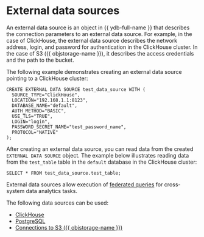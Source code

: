 # External data sources


An external data source is an object in {{ ydb-full-name }} that describes the connection parameters to an external data source. For example, in the case of ClickHouse, the external data source describes the network address, login, and password for authentication in the ClickHouse cluster. In the case of S3 ({{ objstorage-name }}), it describes the access credentials and the path to the bucket.

The following example demonstrates creating an external data source pointing to a ClickHouse cluster:

```yql
CREATE EXTERNAL DATA SOURCE test_data_source WITH (
  SOURCE_TYPE="ClickHouse",
  LOCATION="192.168.1.1:8123",
  DATABASE_NAME="default",
  AUTH_METHOD="BASIC",
  USE_TLS="TRUE",
  LOGIN="login",
  PASSWORD_SECRET_NAME="test_password_name",
  PROTOCOL="NATIVE"
);
```

After creating an external data source, you can read data from the created `EXTERNAL DATA SOURCE` object. The example below illustrates reading data from the `test_table` table in the `default` database in the ClickHouse cluster:

```yql
SELECT * FROM test_data_source.test_table;
```

External data sources allow execution of [federated queries](../federated_query/index.md) for cross-system data analytics tasks.

The following data sources can be used:

- [ClickHouse](../federated_query/clickhouse.md)
- [PostgreSQL](../federated_query/postgresql.md)
- [Connections to S3 ({{ objstorage-name }})](../federated_query/s3/external_data_source.md)
